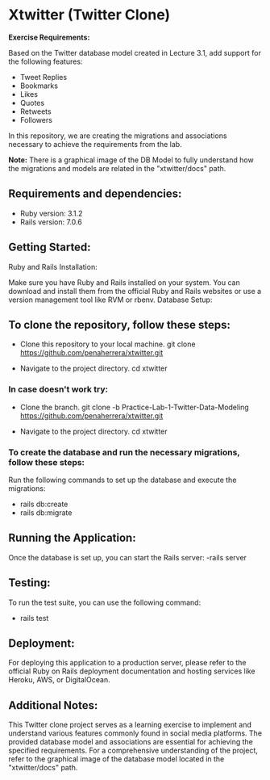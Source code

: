 # Xtwitter (Twitter Clone) 

**Exercise Requirements:**

Based on the Twitter database model created in Lecture 3.1, add support for the following features:

- Tweet Replies
- Bookmarks
- Likes
- Quotes
- Retweets
- Followers

In this repository, we are creating the migrations and associations necessary to achieve the requirements from the lab.

**Note:** There is a graphical image of the DB Model to fully understand how the migrations and models are related in the "xtwitter/docs" path.

## Requirements and dependencies:

- Ruby version: 3.1.2
- Rails version: 7.0.6

## Getting Started:
Ruby and Rails Installation:

Make sure you have Ruby and Rails installed on your system. You can download and install them from the official Ruby and Rails websites or use a version management tool like RVM or rbenv.
Database Setup:


## To clone the repository, follow these steps:
- Clone this repository to your local machine.
    git clone https://github.com/penaherrera/xtwitter.git

- Navigate to the project directory.
    cd xtwitter

### In case doesn't work try:
- Clone the branch.
    git clone -b Practice-Lab-1-Twitter-Data-Modeling https://github.com/penaherrera/xtwitter.git
    
- Navigate to the project directory.
    cd xtwitter


### To create the database and run the necessary migrations, follow these steps:
Run the following commands to set up the database and execute the migrations:
- rails db:create
- rails db:migrate

## Running the Application:

Once the database is set up, you can start the Rails server:
-rails server

## Testing:

To run the test suite, you can use the following command:
- rails test

## Deployment:

For deploying this application to a production server, please refer to the official Ruby on Rails deployment documentation and hosting services like Heroku, AWS, or DigitalOcean.

## Additional Notes:

This Twitter clone project serves as a learning exercise to implement and understand various features commonly found in social media platforms. The provided database model and associations are essential for achieving the specified requirements. For a comprehensive understanding of the project, refer to the graphical image of the database model located in the "xtwitter/docs" path.